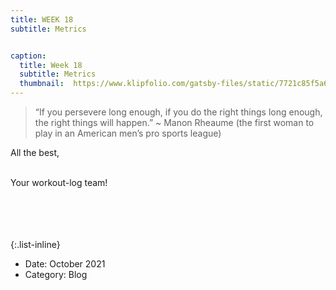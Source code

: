 ```yaml
---
title: WEEK 18
subtitle: Metrics


caption:
  title: Week 18
  subtitle: Metrics
  thumbnail:  https://www.klipfolio.com/gatsby-files/static/7721c85f5a680451ac9bdb2b2c849101/554d7/metrics.jpg
---
```


> “If you persevere long enough, if you do the right things long enough, the right things will happen.” ~ Manon Rheaume (the first woman to play in an American men’s pro sports league)


<div align="left">



All the best,<br><br>

Your workout-log team!<br><br><br><br><br>

</div>


{:.list-inline}
- Date: October 2021
- Category: Blog
